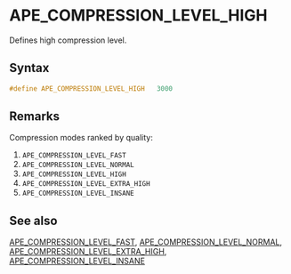 # APE_COMPRESSION_LEVEL_HIGH

Defines high compression level.

## Syntax

```c
#define APE_COMPRESSION_LEVEL_HIGH   3000
```

## Remarks

Compression modes ranked by quality:

1. `APE_COMPRESSION_LEVEL_FAST`
2. `APE_COMPRESSION_LEVEL_NORMAL`
3. `APE_COMPRESSION_LEVEL_HIGH`
4. `APE_COMPRESSION_LEVEL_EXTRA_HIGH`
5. `APE_COMPRESSION_LEVEL_INSANE`

## See also

[APE_COMPRESSION_LEVEL_FAST](ape_compression_level_fast.md), [APE_COMPRESSION_LEVEL_NORMAL](ape_compression_level_normal.md), [APE_COMPRESSION_LEVEL_EXTRA_HIGH](ape_compression_level_extra_high.md), [APE_COMPRESSION_LEVEL_INSANE](ape_compression_level_insane.md)
